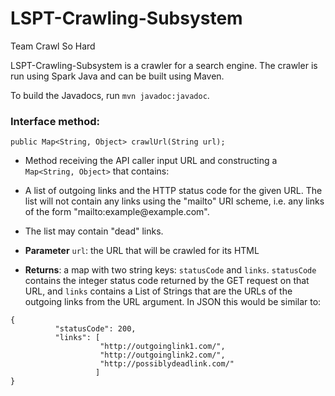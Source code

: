 # LSPT-Crawling-Subsystem
Team Crawl So Hard

LSPT-Crawling-Subsystem is a crawler for a search engine. The crawler is run using Spark Java and can be built using Maven.

To build the Javadocs, run `mvn javadoc:javadoc`.

### Interface method:

`public Map<String, Object> crawlUrl(String url);`
* Method receiving the API caller input URL and constructing a `Map<String, Object>` that contains:

* A list of outgoing links and the HTTP status code for the given URL. The list will not contain any links using the "mailto" URI scheme, i.e. any links of the form "mailto:example@<span></span>example.com". 
* The list may contain "dead" links.
* **Parameter** `url`: the URL that will be crawled for its HTML
* **Returns**: a map with two string keys: `statusCode` and `links`. `statusCode` contains the integer status code returned by the GET request on that URL, and `links` contains a List of Strings that are the URLs of the outgoing links from the URL argument. In JSON this would be similar to:
```
{
          "statusCode": 200,
          "links": [
                    "http://outgoinglink1.com/",
                    "http://outgoinglink2.com/",
                    "http://possiblydeadlink.com/"
                   ]
}
```
